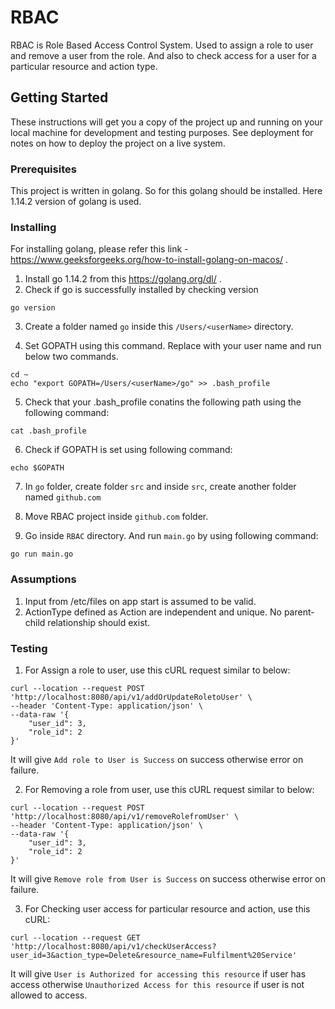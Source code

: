 # RBAC

RBAC is Role Based Access Control System. Used to assign a role to user and remove a user from the role.
And also to check access for a user for a particular resource and action type.

## Getting Started

These instructions will get you a copy of the project up and running on your local machine for development and testing purposes. See deployment for notes on how to deploy the project on a live system.

### Prerequisites

This project is written in golang. So for this golang should be installed. Here 1.14.2 version of golang is used.

### Installing

For installing golang, please refer this link - https://www.geeksforgeeks.org/how-to-install-golang-on-macos/ . 

1) Install go 1.14.2 from this https://golang.org/dl/ .
2) Check if go is successfully installed by checking version
```
go version
```
3) Create a folder named `go` inside this `/Users/<userName>` directory.

4) Set GOPATH using this command. Replace <userName> with your user name and run below two commands.

```
cd ~
echo "export GOPATH=/Users/<userName>/go" >> .bash_profile
```
5) Check that your .bash_profile conatins the following path using the following command:
```
cat .bash_profile
```
6) Check if GOPATH is set using following command:
```
echo $GOPATH
```
7) In `go` folder, create folder `src` and inside `src`, create another folder named `github.com`

8) Move RBAC project inside `github.com` folder.

8) Go inside `RBAC` directory. And run `main.go` by using following command:
```
go run main.go
```

### Assumptions

1) Input from /etc/files on app start is assumed to be valid.
2) ActionType defined as Action are independent and unique. No parent-child relationship should exist.

### Testing

1) For Assign a role to user, use this cURL request similar to below: 
```
curl --location --request POST 'http://localhost:8080/api/v1/addOrUpdateRoletoUser' \
--header 'Content-Type: application/json' \
--data-raw '{
	"user_id": 3,
	"role_id": 2
}'
```
It will give `Add role to User is Success` on success otherwise error on failure.

2) For Removing a role from user, use this cURL request similar to below: 
```
curl --location --request POST 'http://localhost:8080/api/v1/removeRolefromUser' \
--header 'Content-Type: application/json' \
--data-raw '{
	"user_id": 3,
	"role_id": 2
}'
```
It will give `Remove role from User is Success` on success otherwise error on failure.

3) For Checking user access for particular resource and action, use this cURL: 
```
curl --location --request GET 'http://localhost:8080/api/v1/checkUserAccess?user_id=3&action_type=Delete&resource_name=Fulfilment%20Service'
```
It will give `User is Authorized for accessing this resource` if user has access otherwise `Unauthorized Access for this resource` if user is not allowed to access.

